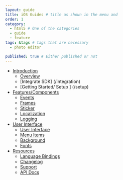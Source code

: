 ```yaml
---
layout: guide
title: iOS Guides # title as shown in the menu and 
order: 1
category: 
  - html5 # One of the categories
  - guide
  - feature
tags: &tags # tags that are necessary
  - photo editor 

published: true # Either published or not 
---
```



- [Introduction](/introduction)
  - [Overview](/overview)
  - [Integrate SDK] (/integration)
  - [Getting Started/ Setup ] (/setup)
- [Features/Components](/features)
  - [Events](/features/events)
  - [Frames](/features/frames)
  - [Sticker](/features/sticker)
  - [Localization](/features/language)
  - [Logging](/features/logging)
- [User Interface](/ui)
  - [User Interface](/ui)
  - [Menu Items](/ui#menu_items)
  - [Background](/ui#menu)
  - [Fonts](/ui#menu#fonts)
- [Resources](/resources)
  - [Language Bindings](/bindings)
  - [Changelog](/bindings)
  - [Support](/bindings)
  - [API Docs](https://static.photoeditorsdk.com/docs/html5/v3_6)